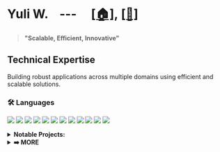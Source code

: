 <h1> Yuli W. &nbsp;&nbsp;&nbsp;---&nbsp;&nbsp;&nbsp;&nbsp;  <a href="https://wangwilly.github.io/willywangkaa/">[🏠]</a>,&nbsp;<a href="https://medium.com/@gimmes_cannery8u">[📝]</a> </h1>

> **"Scalable, Efficient, Innovative"**

## Technical Expertise
Building robust applications across multiple domains using efficient and scalable solutions.

### 🛠️ Languages
<div align="left">

[![](https://img.shields.io/badge/-C-A8B9CC?style=flat-square&logo=c&logoColor=white)](https://github.com/WangWilly/MyLeetCode)
[![](https://img.shields.io/badge/-C++-00599C?style=flat-square&logo=cplusplus&logoColor=white)](https://github.com/WangWilly/MyLeetCode)
[![](https://img.shields.io/badge/-Python-3776AB?style=flat-square&logo=python&logoColor=white)](https://github.com/WangWilly/smart-file-vault)
[![](https://img.shields.io/badge/-Java-007396?style=flat-square&logo=java&logoColor=white)](https://github.com/WangWilly/osu-cse-6341)
[![](https://img.shields.io/badge/-Rust-000000?style=flat-square&logo=rust&logoColor=white)](https://github.com/WangWilly/solana-poneglyph)
[![](https://img.shields.io/badge/-Go-00ADD8?style=flat-square&logo=go&logoColor=white)](https://github.com/WangWilly/labs-hr-go)
[![](https://img.shields.io/badge/-JavaScript-F7DF1E?style=flat-square&logo=javascript&logoColor=black)](https://github.com/WangWilly/sol-trading-service)
[![](https://img.shields.io/badge/-TypeScript-3178C6?style=flat-square&logo=typescript&logoColor=white)](https://github.com/WangWilly/Dounty)
[![](https://img.shields.io/badge/-HTML-E34F26?style=flat-square&logo=html5&logoColor=white)](https://github.com/WangWilly/nlp-stock-ticker)
[![](https://img.shields.io/badge/-LaTeX-008080?style=flat-square&logo=latex&logoColor=white)](https://github.com/WangWilly/osu-cse-5526)
[![](https://img.shields.io/badge/-Bash-4EAA25?style=flat-square&logo=gnu-bash&logoColor=white)](https://github.com/WangWilly/osu-cse-6341)
[![](https://img.shields.io/badge/-Solidity-363636?style=flat-square&logo=solidity&logoColor=white)](https://github.com/WangWilly/myFirstSolidity)

</div>

<details>
<summary><b>Notable Projects:</b></summary>

- **C++**: [MyLeetCode](https://github.com/WangWilly/MyLeetCode), [TTLAdnvncedCPP](https://github.com/WangWilly/TTLAdnvncedCPP)
- **Python**: [smart-file-vault](https://github.com/WangWilly/smart-file-vault), [first-bci](https://github.com/WangWilly/first-bci), [osu-cse-5526](https://github.com/WangWilly/osu-cse-5526)
- **Java**: [osu-cse-6341](https://github.com/WangWilly/osu-cse-6341), [osu-cse-6431](https://github.com/WangWilly/osu-cse-6431)
- **Rust**: [solana-poneglyph](https://github.com/WangWilly/solana-poneglyph), [rust-patent-protector](https://github.com/WangWilly/rust-patent-protector)
- **Go**: [labs-gin](https://github.com/WangWilly/labs-gin), [labs-hr-go](https://github.com/WangWilly/labs-hr-go), [TTLGeth](https://github.com/WangWilly/TTLGeth), [go-chat](https://github.com/WangWilly/go-chat)
- **TypeScript**: [sol-trading-service](https://github.com/WangWilly/sol-trading-service), [Dounty](https://github.com/WangWilly/Dounty), [nlp-stock-ticker](https://github.com/WangWilly/nlp-stock-ticker)
- **Solidity**: [myFirstSolidity](https://github.com/WangWilly/myFirstSolidity), [simple-evm-mono](https://github.com/WangWilly/simple-evm-mono)
- **Bash**: [osu-cse-6341](https://github.com/WangWilly/osu-cse-6341), [osu-cse-5526](https://github.com/WangWilly/osu-cse-5526)

</details>

<details>
<summary><b>➡️ MORE</b></summary>

### 🎨 Frontend
<div align="left">

[![](https://img.shields.io/badge/-React-61DAFB?style=flat-square&logo=react&logoColor=black)](https://github.com/WangWilly/smart-file-vault)
[![](https://img.shields.io/badge/-Vue.js-4FC08D?style=flat-square&logo=vue.js&logoColor=white)](https://github.com/WangWilly/Dounty)
[![](https://img.shields.io/badge/-Next.js-000000?style=flat-square&logo=next.js&logoColor=white)](https://github.com/WangWilly/nlp-stock-ticker)
[![](https://img.shields.io/badge/-Angular-DD0031?style=flat-square&logo=angular&logoColor=white)](https://github.com/WangWilly/sol-trading-service)

</div>

<details>
<summary><b>Notable Projects:</b></summary>

- **React**: [smart-file-vault](https://github.com/WangWilly/smart-file-vault)
- **React Native**: [Various projects with docker-compose support](https://github.com/WangWilly/smart-file-vault)
- **Next.js**: [nlp-stock-ticker](https://github.com/WangWilly/nlp-stock-ticker) - Web interface for stock ticker detection
- **Vue.js**: [Dounty](https://github.com/WangWilly/Dounty) - Social network platform with modern UI

</details>

### 🚀 Backend Technologies
<div align="left">

[![](https://img.shields.io/badge/-Model--View--Controller-000000?style=flat-square&logoColor=white)](https://github.com/WangWilly/rust-patent-protector)
[![](https://img.shields.io/badge/-Spring-6DB33F?style=flat-square&logo=spring&logoColor=white)](https://github.com/WangWilly/osu-cse-6341)
[![](https://img.shields.io/badge/-NestJS-E0234E?style=flat-square&logo=nestjs&logoColor=white)](https://github.com/WangWilly/sol-trading-service)
[![](https://img.shields.io/badge/-Gin-2EA0F2?style=flat-square&logo=gin&logoColor=white)](https://github.com/WangWilly/labs-gin)
[![](https://img.shields.io/badge/-Express.js-000000?style=flat-square&logo=express&logoColor=white)](https://github.com/WangWilly/simple-evm-mono)
[![](https://img.shields.io/badge/-FastAPI-009688?style=flat-square&logo=fastapi&logoColor=white)](https://github.com/WangWilly/smart-file-vault)
[![](https://img.shields.io/badge/-Axum-000000?style=flat-square&logo=rust&logoColor=white)](https://github.com/WangWilly/solana-poneglyph)
[![](https://img.shields.io/badge/-HTTP-00599C?style=flat-square&logo=http&logoColor=white)](https://github.com/WangWilly/go-chat)
[![](https://img.shields.io/badge/-gRPC-2EA0F2?style=flat-square&logo=google&logoColor=white)](https://github.com/WangWilly/TTLGeth)
[![](https://img.shields.io/badge/-RabbitMQ-FF6600?style=flat-square&logo=rabbitmq&logoColor=white)](https://github.com/WangWilly/sol-trading-service)

</div>

<details>
<summary><b>Notable Projects:</b></summary>

- **MVC Pattern**: [rust-patent-protector](https://github.com/WangWilly/rust-patent-protector)
- **Gin**: [labs-gin](https://github.com/WangWilly/labs-gin)
- **Express.js**: [simple-evm-mono](https://github.com/WangWilly/simple-evm-mono)
- **Django**: [smart-file-vault](https://github.com/WangWilly/smart-file-vault)
- **Axum**: [solana-poneglyph](https://github.com/WangWilly/solana-poneglyph)
- **Microservices**: [sol-trading-service](https://github.com/WangWilly/sol-trading-service) - Scalable trading platform with microservice architecture
- **Real-time Communication**: [go-chat](https://github.com/WangWilly/go-chat) - Chat application with real-time messaging capabilities

</details>

### 🗄️ Database
<div align="left">

[![](https://img.shields.io/badge/-MySQL-4479A1?style=flat-square&logo=mysql&logoColor=white)](https://github.com/WangWilly/labs-gin)
[![](https://img.shields.io/badge/-PostgreSQL-336791?style=flat-square&logo=postgresql&logoColor=white)](https://github.com/WangWilly/smart-file-vault)
[![](https://img.shields.io/badge/-MongoDB-47A248?style=flat-square&logo=mongodb&logoColor=white)](https://github.com/WangWilly/solana-poneglyph)
[![](https://img.shields.io/badge/-Redis-DC382D?style=flat-square&logo=redis&logoColor=white)](https://github.com/WangWilly/sol-trading-service)

</div>

<details>
<summary><b>Notable Projects:</b></summary>

- **PostgreSQL**: [smart-file-vault](https://github.com/WangWilly/smart-file-vault)
- **Database Migration**: [rust-patent-protector](https://github.com/WangWilly/rust-patent-protector)
- **Transaction Processing**: [osu-cse-6431](https://github.com/WangWilly/osu-cse-6431)
- **MySQL**: [labs-hr-go](https://github.com/WangWilly/labs-hr-go) - MySql integration for flexible data modeling

</details>

### 🌐 Web3
<div align="left">

[![](https://img.shields.io/badge/-Ethereum-3C3C3D?style=flat-square&logo=ethereum&logoColor=white)](https://github.com/WangWilly/TTLGeth)
[![](https://img.shields.io/badge/-Solidity-363636?style=flat-square&logo=solidity&logoColor=white)](https://github.com/WangWilly/myFirstSolidity)
[![](https://img.shields.io/badge/-Web3.js-F16822?style=flat-square&logo=web3.js&logoColor=white)](https://github.com/WangWilly/simple-evm-mono)
[![](https://img.shields.io/badge/-Ethers.js-3C3C3D?style=flat-square&logo=ethers&logoColor=white)](https://github.com/WangWilly/simple-evm-mono)
[![](https://img.shields.io/badge/-Hardhat-000000?style=flat-square&logo=hardhat&logoColor=white)](https://github.com/WangWilly/simple-evm-mono)
[![](https://img.shields.io/badge/-Solana-9945FF?style=flat-square&logo=solana&logoColor=white)](https://github.com/WangWilly/solana-poneglyph)
[![](https://img.shields.io/badge/-Anchor-000000?style=flat-square&logo=rust&logoColor=white)](https://github.com/WangWilly/solana-poneglyph)
[![](https://img.shields.io/badge/-Metaplex-000000?style=flat-square&logo=rust&logoColor=white)](https://github.com/WangWilly/metaplex-anchor-nft)

</div>

<details>
<summary><b>Notable Projects:</b></summary>

- **Solana**: [solana-poneglyph](https://github.com/WangWilly/solana-poneglyph), [sol-trading-service](https://github.com/WangWilly/sol-trading-service), [solana-geyser-labs](https://github.com/WangWilly/solana-geyser-labs)
- **Ethereum**: [TTLGeth](https://github.com/WangWilly/TTLGeth), [simple-evm-mono](https://github.com/WangWilly/simple-evm-mono)
- **Anchor & Metaplex**: [solana-poneglyph](https://github.com/WangWilly/solana-poneglyph), [metaplex-anchor-nft](https://github.com/WangWilly/metaplex-anchor-nft)
- **DApps**: [Dounty](https://github.com/WangWilly/Dounty) - social network/bounty platform

</details>

### 🤖 AI
<div align="left">

[![](https://img.shields.io/badge/-PyTorch-EE4C2C?style=flat-square&logo=pytorch&logoColor=white)](ttps://github.com/WangWilly/osu-cse-5526)

</div>

<details>
<summary><b>Notable Projects:</b></summary>

- **Neural Networks**: [osu-cse-5526](https://github.com/WangWilly/osu-cse-5526) - Implementation of various neural networks
- **NLP**: [nlp-stock-ticker](https://github.com/WangWilly/nlp-stock-ticker) - Find potential ticker symbols from user input
- **BCI (Brain-Computer Interface)**: [first-bci](https://github.com/WangWilly/first-bci)

</details>

### 🛠️ Development Tools
<div align="left">

[![](https://img.shields.io/badge/-Git-F05032?style=flat-square&logo=git&logoColor=white)](https://github.com/WangWilly/solana-poneglyph)
[![](https://img.shields.io/badge/-GitHub-181717?style=flat-square&logo=github&logoColor=white)](https://github.com/WangWilly)
[![](https://img.shields.io/badge/-GitLab-E0234E?style=flat-square&logo=gitlab&logoColor=white)](https://github.com/WangWilly/sol-trading-service)
[![](https://img.shields.io/badge/-Gitea-6DB33F?style=flat-square&logo=gitea&logoColor=white)](https://github.com/WangWilly/rust-patent-protector)
[![](https://img.shields.io/badge/-VSCode-007ACC?style=flat-square&logo=visual-studio-code&logoColor=white)](https://github.com/WangWilly/solana-geyser-labs)
[![](https://img.shields.io/badge/-Docker-2496ED?style=flat-square&logo=docker&logoColor=white)](https://github.com/WangWilly/smart-file-vault)
[![](https://img.shields.io/badge/-Kubernetes-326CE5?style=flat-square&logo=kubernetes&logoColor=white)](https://github.com/WangWilly/sol-trading-service)

</div>

<details>
<summary><b>Notable Projects:</b></summary>

- **Docker & Docker Compose**: [smart-file-vault](https://github.com/WangWilly/smart-file-vault), [simple-evm-mono](https://github.com/WangWilly/simple-evm-mono)

</details>

</details>
